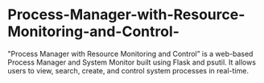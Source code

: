 # Process-Manager-with-Resource-Monitoring-and-Control-
"Process Manager with Resource Monitoring and Control” is a web-based Process Manager and System Monitor  built using Flask and psutil. It allows users to view, search, create, and control system processes in real-time.
